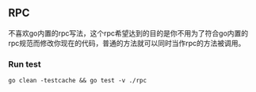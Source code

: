 RPC
---
不喜欢go内置的rpc写法，这个rpc希望达到的目的是你不用为了符合go内置的rpc规范而修改你现在的代码，普通的方法就可以同时当作rpc的方法被调用。

### Run test

```
go clean -testcache && go test -v ./rpc
```
